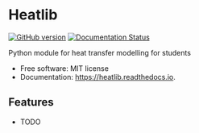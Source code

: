 Heatlib
=======


[![GitHub version](https://badge.fury.io/gh/ondrolexa%2Fheatlib.svg)](https://badge.fury.io/gh/ondrolexa%2Fheatlib)
[![Documentation Status](https://readthedocs.org/projects/heatlib/badge/?version=latest)](https://heatlib.readthedocs.io/en/latest/?version=latest)


Python module for heat transfer modelling for students


* Free software: MIT license
* Documentation: https://heatlib.readthedocs.io.


## Features

* TODO

